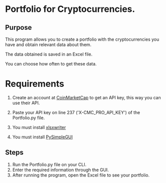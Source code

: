 # Portfolio for Cryptocurrencies.

## Purpose

This program allows you to create a portfolio with the cryptocurrencies you have and obtain relevant data about them.

The data obtained is saved in an Excel file.

You can choose how often to get these data.

# Requirements

1. Create an account at [CoinMarketCap](https://coinmarketcap.com/api/) to get an API key, this way you can use their API.

2. Paste your API key on line 237 ('X-CMC_PRO_API_KEY') of the Portfolio.py file.

3. You must install [xlsxwriter](https://pypi.org/project/XlsxWriter/)

4. You must install [PySimpleGUI](https://pypi.org/project/PySimpleGUI/)

## Steps

1. Run the Portfolio.py file on your CLI.
2. Enter the required information through the GUI.
3. After running the program, open the Excel file to see your portfolio.
